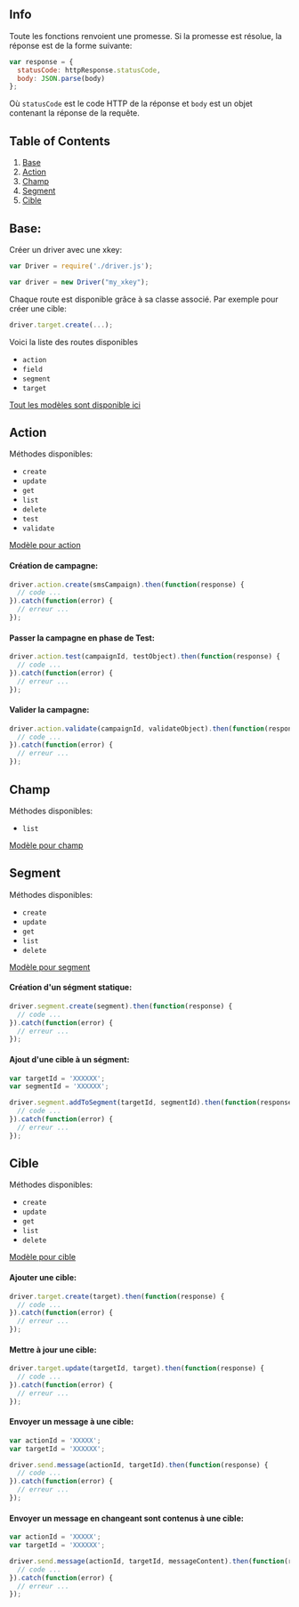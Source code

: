 Info
--

Toute les fonctions renvoient une promesse. Si la promesse est résolue, la réponse est de la forme suivante:

```javascript
var response = {
  statusCode: httpResponse.statusCode,
  body: JSON.parse(body)
};
```

Où `statusCode` est le code HTTP de la réponse et `body` est un objet contenant la réponse de la requête.

## Table of Contents

  1. [Base](#Basics)
  1. [Action](#Action)
  1. [Champ](#Champ)
  1. [Segment](#Segment)
  1. [Cible](#Cible)

## Base:

Créer un driver avec une xkey:
```javascript
var Driver = require('./driver.js');

var driver = new Driver("my_xkey");
```

Chaque route est disponible grâce à sa classe associé. Par exemple pour créer une cible:
```javascript
driver.target.create(...);
```

Voici la liste des routes disponibles
  + `action`
  + `field`
  + `segment`
  + `target`

[Tout les modèles sont disponible ici](../../docs/fr/models.md)

## Action

Méthodes disponibles:
  + `create`
  + `update`
  + `get`
  + `list`
  + `delete`
  + `test`
  + `validate`

[Modèle pour action](../../docs/fr/models.md#Action)

#### Création de campagne:

```javascript
driver.action.create(smsCampaign).then(function(response) {
  // code ...
}).catch(function(error) {
  // erreur ...
});
```

#### Passer la campagne en phase de Test:

```javascript
driver.action.test(campaignId, testObject).then(function(response) {
  // code ...
}).catch(function(error) {
  // erreur ...
});
```

#### Valider la campagne:

```javascript
driver.action.validate(campaignId, validateObject).then(function(response) {
  // code ...
}).catch(function(error) {
  // erreur ...
});
```

## Champ

Méthodes disponibles:
  + `list`

[Modèle pour champ](../../docs/fr/models.md#Champs)

## Segment

Méthodes disponibles:
  + `create`
  + `update`
  + `get`
  + `list`
  + `delete`

[Modèle pour segment](../../docs/fr/models.md#Segment)

#### Création d'un ségment statique:

```javascript
driver.segment.create(segment).then(function(response) {
  // code ...
}).catch(function(error) {
  // erreur ...
});
```

#### Ajout d'une cible à un ségment:

```javascript
var targetId = 'XXXXXX';
var segmentId = 'XXXXXX';

driver.segment.addToSegment(targetId, segmentId).then(function(response) {
  // code ...
}).catch(function(error) {
  // erreur ...
});
```

## Cible

Méthodes disponibles:
  + `create`
  + `update`
  + `get`
  + `list`
  + `delete`

[Modèle pour cible](../../docs/fr/models.md#Cible)

#### Ajouter une cible:

```javascript
driver.target.create(target).then(function(response) {
  // code ...
}).catch(function(error) {
  // erreur ...
});
```

#### Mettre à jour une cible:

```javascript
driver.target.update(targetId, target).then(function(response) {
  // code ...
}).catch(function(error) {
  // erreur ...
});
```

#### Envoyer un message à une cible:

```javascript
var actionId = 'XXXXX';
var targetId = 'XXXXXX';

driver.send.message(actionId, targetId).then(function(response) {
  // code ...
}).catch(function(error) {
  // erreur ...
});
```

#### Envoyer un message en changeant sont contenus à une cible:

```javascript
var actionId = 'XXXXX';
var targetId = 'XXXXXX';

driver.send.message(actionId, targetId, messageContent).then(function(response) {
  // code ...
}).catch(function(error) {
  // erreur ...
});
```
